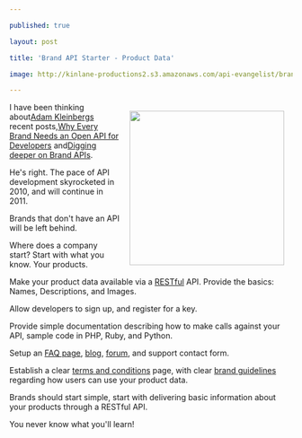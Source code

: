 ---
published: true
layout: post
title: 'Brand API Starter - Product Data'
image: http://kinlane-productions2.s3.amazonaws.com/api-evangelist/brand-food.jpg
---

<img style="padding: 15px;" src="https://kinlane-productions2.s3.amazonaws.com/api-evangelist/brand-food.jpg" alt="" width="275" align="right" />I have been thinking about<a title="Adam Kleinberg" href="https://www.linkedin.com/in/adamkleinberg">Adam Kleinbergs</a> recent posts,<a title="Why Every Brand Needs an Open API for Developers" href="https://mashable.com/2011/01/04/brand-open-api-developers/">Why Every Brand Needs an Open API for Developers</a> and<a title="Digging Deeper on Brand APIs" href="http://www.tractionco.com/blog/63-digging-deeper-on-brand-apis">Digging deeper on Brand APIs</a>.<p>
He's right.  The pace of API development skyrocketed in 2010, and will continue in 2011.<p>
Brands that don't have an API will be left behind.<p>
Where does a company start?   Start with what you know.  Your products.<p>
Make your product data available via a <a href="http://blog.apievangelist.com/2011/01/30/api-technology-rest/">RESTful</a> API.  Provide the basics:  Names, Descriptions, and Images.<p>
Allow developers to sign up, and register for a key.<p>
Provide simple documentation describing how to make calls against your API,  sample code in PHP, Ruby, and Python.<p>
Setup an <a title="FAQ" href="http://www.apievangelist.com/ecosystem-building-blocks-detail.php?Building_Block_ID=132">FAQ page</a>, <a title="Blog" href="http://www.apievangelist.com/ecosystem-building-blocks-detail.php?Building_Block_ID=123">blog</a>, <a title="Forum" href="http://www.apievangelist.com/ecosystem-building-blocks-detail.php?Building_Block_ID=131">forum</a>, and support contact form.<p>
Establish a clear <a title="Terms and Conditions" href="http://www.apievangelist.com/ecosystem-building-blocks-detail.php?Building_Block_ID=150">terms and conditions</a> page, with clear <a title="Brand Guidelines" href="http://www.apievangelist.com/ecosystem-building-blocks-detail.php?Building_Block_ID=149">brand guidelines</a> regarding how users can use your product data.<p>
Brands should start simple, start with delivering basic information about your products through a RESTful API.<p>
You never know what you'll learn!

